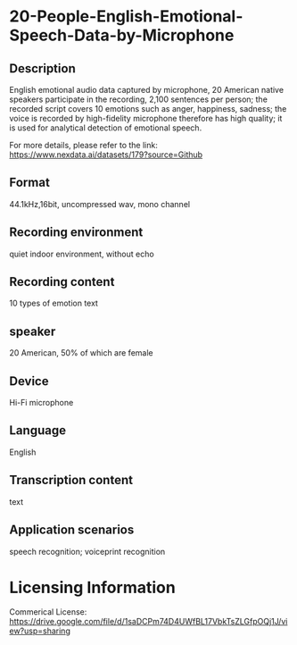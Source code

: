 # 20-People-English-Emotional-Speech-Data-by-Microphone


## Description
English emotional audio data captured by microphone, 20 American native speakers participate in the recording, 2,100 sentences per person; the recorded script covers 10 emotions such as anger, happiness, sadness; the voice is recorded by high-fidelity microphone therefore has high quality; it is used for analytical detection of emotional speech.

For more details, please refer to the link: https://www.nexdata.ai/datasets/179?source=Github


## Format
44.1kHz,16bit, uncompressed wav, mono channel

## Recording environment
quiet indoor environment, without echo

## Recording content
10 types of emotion text

## speaker
20 American, 50% of which are female

## Device
Hi-Fi microphone

## Language
English

## Transcription content
text

## Application scenarios
speech recognition; voiceprint recognition

# Licensing Information
Commerical License: https://drive.google.com/file/d/1saDCPm74D4UWfBL17VbkTsZLGfpOQj1J/view?usp=sharing
